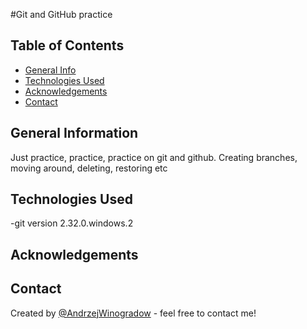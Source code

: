 #Git and GitHub practice

## Table of Contents
* [General Info](#general-information)
* [Technologies Used](#technologies-used)
* [Acknowledgements](#acknowledgements)
* [Contact](#contact)



## General Information
Just practice, practice, practice on git and github. Creating branches, moving around, deleting, restoring etc

## Technologies Used

-git version 2.32.0.windows.2


## Acknowledgements



## Contact
Created by [@AndrzejWinogradow](https://github.com/AndrzejWinogradow) - feel free to contact me!